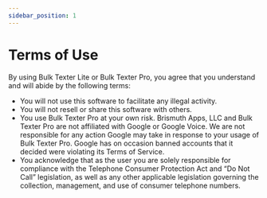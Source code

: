 ```yaml
---
sidebar_position: 1
---
```


# Terms of Use
By using Bulk Texter Lite or Bulk Texter Pro, you agree that you understand and will abide by the following terms:
* You will not use this software to facilitate any illegal activity.
* You will not resell or share this software with others.
* You use Bulk Texter Pro at your own risk. Brismuth Apps, LLC and Bulk Texter Pro are not affiliated with Google or Google Voice. We are not responsible for any action Google may take in response to your usage of Bulk Texter Pro. Google has on occasion banned accounts that it decided were violating its Terms of Service.
* You acknowledge that as the user you are solely responsible for compliance with the Telephone Consumer Protection Act and “Do Not Call” legislation, as well as any other applicable legislation governing the collection, management, and use of consumer telephone numbers.
